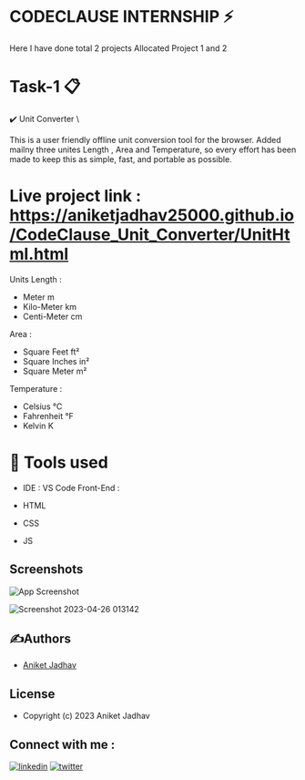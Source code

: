 

# CODECLAUSE INTERNSHIP ⚡️
Here I have done total 2 projects Allocated Project 1 and 2

# Task-1 📋
✔️ Unit Converter \

This is a user friendly offline unit conversion tool for the browser. Added mailny three unites Length , Area and Temperature, so every effort has been made to keep this as simple, fast, and portable as possible.
# Live project link : https://aniketjadhav25000.github.io/CodeClause_Unit_Converter/UnitHtml.html
Units
Length :
- Meter m
- Kilo-Meter km
- Centi-Meter cm

Area : 
- Square Feet ft²
- Square Inches in²
- Square Meter m²

Temperature : 
- Celsius °C
- Fahrenheit °F
- Kelvin K


# 📓 Tools used
- IDE : VS Code
Front-End :

- HTML
- CSS
- JS

## Screenshots

![App Screenshot](https://user-images.githubusercontent.com/86287078/234388771-8dc834df-f7fa-4208-b24f-5de560b9651d.jpg)



![Screenshot 2023-04-26 013142](https://user-images.githubusercontent.com/86287078/234389915-720a760e-8385-4d76-ae61-eb33b259d00e.png)
## ✍Authors

- [Aniket Jadhav](https://github.com/aniketjadhav25000)


## License



- Copyright (c) 2023 Aniket Jadhav
## Connect with me : 




[![linkedin](https://img.shields.io/badge/linkedin-0A66C2?style=for-the-badge&logo=linkedin&logoColor=white)](https://www.linkedin.com/in/aniket-jadhav-a72466236/)
[![twitter](https://img.shields.io/badge/twitter-1DA1F2?style=for-the-badge&logo=twitter&logoColor=white)](https://twitter.com/AniketJ41903041)

